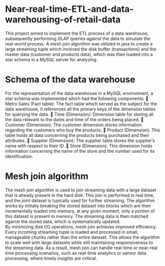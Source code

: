 # Near-real-time-ETL-and-data-warehousing-of-retail-data
This project aimed to implement the ETL process of a data warehouse, subsequently 
performing OLAP queries against the data to simulate the real-world process. A mesh join 
algorithm was utilized in java to create a large streaming tuple which involved the disk buffer 
(transactions) and the master data (customer and products data), which was then loaded into a 
star schema in a MySQL server for analyzing. 

# Schema of the data warehouse 

For the representation of the data warehouse in a MySQL environment, a star schema was 
implemented which had the following components: 
 Metro Sales (Fact table): The fact table which served as the subject for the data 
warehouse, it references all the primary keys of the dimension tables for querying the 
data. 
 Time (Dimension): Dimension table for storing all the data relevant to the dates and 
time of the orders being placed. 
 Customer (Dimension): The customer dimension stores information regarding the 
customers who buy the products. 
 Product (Dimension): This table holds all data concerning the products being purchased 
and their attributes. 
 Supplier (Dimension): The supplier table stores the supplier’s name with respect to 
their ID. 
 Store (Dimension): This dimension holds information concerning the name of the store 
and the number used for its identification. 

# Mesh join algorithm 
The mesh join algorithm is used to join streaming data with a large dataset that is already 
present in the hard disk. This join is performed in real time, and the joint dataset is typically 
used for further streaming. The algorithm works by initially breaking the stored dataset into 
blocks which are then incrementally loaded into memory, at any given moment, only a portion 
of this dataset is present in memory. The streaming data is then matched against the stored 
data, which is systematically updated.  
By minimizing disk I/O operations, mesh join achieves improved efficiency. Every incoming 
streaming tuple is loaded and processed in small, manageable chunks rather than the entire 
dataset. This allows the algorithm to scale well with large datasets while still maintaining 
responsiveness to the streaming data. As a result, mesh join can handle real-time or near-real
time processing scenarios, such as real-time analytics or sensor data processing, where timely 
insights are critical.
